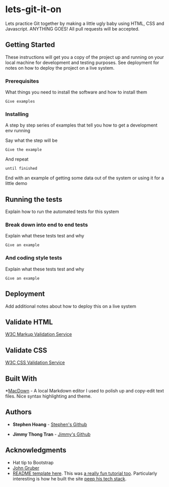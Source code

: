 # lets-git-it-on

Lets practice Git together by making a little ugly baby using HTML, CSS and Javascript. ANYTHING GOES! All pull requests will be accepted.

## Getting Started

These instructions will get you a copy of the project up and running on your local machine for development and testing purposes. See deployment for notes on how to deploy the project on a live system.

### Prerequisites

What things you need to install the software and how to install them

```
Give examples
```

### Installing

A step by step series of examples that tell you how to get a development env running

Say what the step will be

```
Give the example
```

And repeat

```
until finished
```

End with an example of getting some data out of the system or using it for a little demo

## Running the tests

Explain how to run the automated tests for this system

### Break down into end to end tests

Explain what these tests test and why

```
Give an example
```

### And coding style tests

Explain what these tests test and why

```
Give an example
```

## Deployment

Add additional notes about how to deploy this on a live system

## Validate HTML
[W3C Markup Validation Service](https://validator.w3.org/)

## Validate CSS
[W3C CSS Validation Service](http://jigsaw.w3.org/css-validator/)

## Built With

*[MacDown](https://macdown.uranusjr.com/) - A local Markdown editor I used to polish up and copy-edit text files. Nice syntax highlighting and theme.


## Authors

* **Stephen Hoang** - [Stephen's Github](https://github.com/stephenhoang1)

* **Jimmy Thong Tran** - [Jimmy's Github](https://github.com/jimmythongtran)

## Acknowledgments

* Hat tip to Bootstrap
* [John Gruber](https://daringfireball.net/)
* [README template here](https://gist.github.com/PurpleBooth/109311bb0361f32d87a2). This was [a really fun tutorial too](https://www.markdowntutorial.com). Particularly interesting is how he built the site [peep his tech stack](https://github.com/gjtorikian/markdowntutorial.com).
